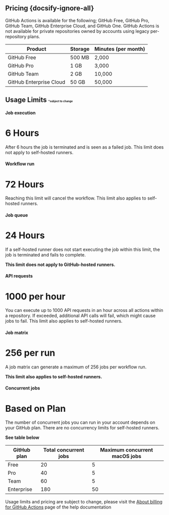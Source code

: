 ## Pricing {docsify-ignore-all}

<p class="custom-info-box">
GitHub Actions is available for the following; GitHub Free, GitHub Pro, GitHub Team, GitHub Enterprise Cloud, and GitHub One. GitHub Actions is not available for private repositories owned by accounts using legacy per-repository plans.
</p>

| Product                 | Storage | Minutes (per month) |
| ----------------------- | ------- | ------------------- |
| GitHub Free             | 500 MB  | 2,000               |
| GitHub Pro              | 1 GB    | 3,000               |
| GitHub Team             | 2 GB    | 10,000              |
| GitHub Enterprise Cloud | 50 GB   | 50,000              |

## Usage Limits <p style="font-size:.4em; display: inline">\*subject to change

<!-- tabs:start -->

#### **Job execution**

# 6 Hours

After 6 hours the job is terminated and is seen as a failed job. This limit does not apply to self-hosted runners.

#### **Workflow run**

# 72 Hours

Reaching this limit will cancel the workflow. This limit also applies to self-hosted runners.

#### **Job queue**

# 24 Hours

If a self-hosted runner does not start executing the job within this limit, the job is terminated and fails to complete.

**This limit does not apply to GitHub-hosted runners.**

#### **API requests**

# 1000 per hour

You can execute up to 1000 API requests in an hour across all actions within a repository. If exceeded, additional API calls will fail, which might cause jobs to fail. This limit also applies to self-hosted runners.

#### **Job matrix**

# 256 per run

A job matrix can generate a maximum of 256 jobs per workflow run.

**This limit also applies to self-hosted runners.**

#### **Concurrent jobs**

# Based on Plan

The number of concurrent jobs you can run in your account depends on your GitHub plan. There are no concurrency limits for self-hosted runners.

**See table below**

<!-- tabs:end -->

| GitHub plan | Total concurrent jobs | Maximum concurrent macOS jobs |
| ----------- | --------------------- | ----------------------------- |
| Free        | 20                    | 5                             |
| Pro         | 40                    | 5                             |
| Team        | 60                    | 5                             |
| Enterprise  | 180                   | 50                            |

<p class="custom-danger-box">Usage limits and pricing are subject to change, please visit the <a href=https://help.github.com/en/github/setting-up-and-managing-billing-and-payments-on-github/about-billing-for-github-actions>About billing for GitHub Actions</a> page of the help documentation</p>
